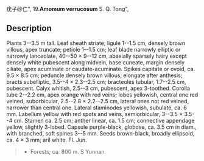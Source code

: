 疣子砂仁",
19.**Amomum verrucosum** S. Q. Tong",

## Description
Plants 3--3.5 m tall. Leaf sheath striate; ligule 1--1.5 cm, densely brown villous, apex truncate; petiole 1--1.5 cm; leaf blade narrowly elliptic or narrowly lanceolate, 40--50 × 9--12 cm, abaxially sparsely hairy except densely white pubescent along midvein, base cuneate, margin densely ciliate, apex acuminate or caudate-acuminate. Spikes capitate or ovoid, ca. 9.5 × 8.5 cm; peduncle densely brown villous, elongate after anthesis; bracts subelliptic, 3.5--4 × 2.3--2.5 cm; bracteoles tubular, 1.7--2.5 cm, pubescent. Calyx whitish, 2.5--3 cm, pubescent, apex 3-toothed. Corolla tube 2--2.2 cm, apex orange with red veins; lobes yellowish, central one red veined, suborbicular, 2.5--2.8 × 2.2--2.5 cm, lateral ones not red veined, narrower than central one. Lateral staminodes yellowish, subulate, ca. 6 mm. Labellum yellow with red spots and veins, semiorbicular, 3--3.5 × 3.5--4 cm. Stamen ca. 2.5 cm; anther linear, ca. 1.5 cm; connective appendage yellow, slightly 3-lobed. Capsule purple-black, globose, ca. 3.5 cm in diam., with branched, soft spines 3--5 mm. Seeds brown-black, broadly ellipsoid, ca. 4 × 3 mm; aril white. Fl. Jun.

> * Forests; ca. 800 m. S Yunnan.
